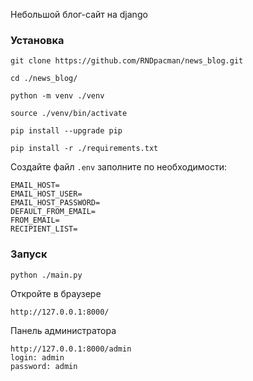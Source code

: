 Небольшой блог-сайт на django

### Установка

```
git clone https://github.com/RNDpacman/news_blog.git
```

```
cd ./news_blog/
```

```
python -m venv ./venv
```

```
source ./venv/bin/activate
```

```
pip install --upgrade pip
```

```
pip install -r ./requirements.txt
```

Создайте файл `.env` заполните по необходимости:
```
EMAIL_HOST=
EMAIL_HOST_USER=
EMAIL_HOST_PASSWORD=
DEFAULT_FROM_EMAIL=
FROM_EMAIL=
RECIPIENT_LIST=
```

### Запуск
```
python ./main.py
```

Откройте в браузере
```
http://127.0.0.1:8000/
```

Панель администратора
```
http://127.0.0.1:8000/admin
login: admin
password: admin
```

